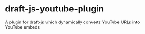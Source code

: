 # draft-js-youtube-plugin
A plugin for draft-js which dynamically converts YouTube URLs into YouTube embeds

